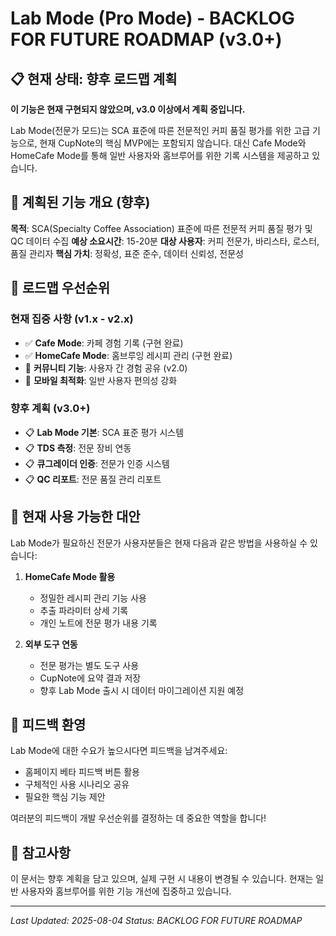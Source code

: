# Lab Mode (Pro Mode) - BACKLOG FOR FUTURE ROADMAP (v3.0+)

## 📋 현재 상태: 향후 로드맵 계획

**이 기능은 현재 구현되지 않았으며, v3.0 이상에서 계획 중입니다.**

Lab Mode(전문가 모드)는 SCA 표준에 따른 전문적인 커피 품질 평가를 위한 고급 기능으로, 현재 CupNote의 핵심 MVP에는 포함되지 않습니다. 대신 Cafe Mode와 HomeCafe Mode를 통해 일반 사용자와 홈브루어를 위한 기록 시스템을 제공하고 있습니다.

## 🎯 계획된 기능 개요 (향후)

**목적**: SCA(Specialty Coffee Association) 표준에 따른 전문적 커피 품질 평가 및 QC 데이터 수집
**예상 소요시간**: 15-20분
**대상 사용자**: 커피 전문가, 바리스타, 로스터, 품질 관리자
**핵심 가치**: 정확성, 표준 준수, 데이터 신뢰성, 전문성

## 📅 로드맵 우선순위

### 현재 집중 사항 (v1.x - v2.x)
- ✅ **Cafe Mode**: 카페 경험 기록 (구현 완료)
- ✅ **HomeCafe Mode**: 홈브루잉 레시피 관리 (구현 완료)
- 🔄 **커뮤니티 기능**: 사용자 간 경험 공유 (v2.0)
- 🔄 **모바일 최적화**: 일반 사용자 편의성 강화

### 향후 계획 (v3.0+)
- 📋 **Lab Mode 기본**: SCA 표준 평가 시스템
- 📋 **TDS 측정**: 전문 장비 연동
- 📋 **큐그레이더 인증**: 전문가 인증 시스템
- 📋 **QC 리포트**: 전문 품질 관리 리포트

## 🚀 현재 사용 가능한 대안

Lab Mode가 필요하신 전문가 사용자분들은 현재 다음과 같은 방법을 사용하실 수 있습니다:

1. **HomeCafe Mode 활용**
   - 정밀한 레시피 관리 기능 사용
   - 추출 파라미터 상세 기록
   - 개인 노트에 전문 평가 내용 기록

2. **외부 도구 연동**
   - 전문 평가는 별도 도구 사용
   - CupNote에 요약 결과 저장
   - 향후 Lab Mode 출시 시 데이터 마이그레이션 지원 예정

## 💬 피드백 환영

Lab Mode에 대한 수요가 높으시다면 피드백을 남겨주세요:
- 홈페이지 베타 피드백 버튼 활용
- 구체적인 사용 시나리오 공유
- 필요한 핵심 기능 제안

여러분의 피드백이 개발 우선순위를 결정하는 데 중요한 역할을 합니다!

## 📝 참고사항

이 문서는 향후 계획을 담고 있으며, 실제 구현 시 내용이 변경될 수 있습니다. 현재는 일반 사용자와 홈브루어를 위한 기능 개선에 집중하고 있습니다.

---

*Last Updated: 2025-08-04*
*Status: BACKLOG FOR FUTURE ROADMAP*